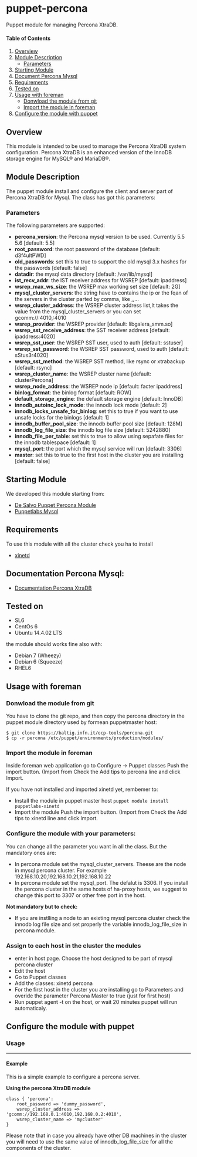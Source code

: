 puppet-percona
======

Puppet module for managing Percona XtraDB.

#### Table of Contents
1. [Overview](#overview)
2. [Module Description](#module-description)
    * [Parameters](#parameters)
3. [Starting Module](#starting-module)
4. [Document Percona Mysql](#document-percona-mysql)
5. [Requirements](#Requirements)
6. [Tested on](#tested-on)
7. [Usage with foreman](#usage-with-foreman)
    * [Donwload the module from git](#donwload-the-module-from-git)
    * [Import the module in foreman](#import-the-module-in-foreman)
8. [Configure the module with puppet](#configure-the-module-with-puppet)


## Overview

This module is intended to be used to manage the Percona XtraDB system configuration.
Percona XtraDB is an enhanced version of the InnoDB storage engine for MySQL® and MariaDB®.

## Module Description

The puppet module install and configure the client and server part of Percona XtraDB for Mysql.
The class has got this parameters:

### Parameters

The following parameters are supported:

* **percona_version**: the Percona mysql version to be used. Currently 5.5 5.6 [default: 5.5]
* **root_password**: the root password of the database [default: d3f4ultPWD]
* **old_passwords**: set this to true to support the old mysql 3.x hashes for the passwords [default: false]
* **datadir**: the mysql data directory [default: /var/lib/mysql]
* **ist_recv_addr**: the IST receiver address for WSREP [default: ipaddress]
* **wsrep_max_ws_size**: the WSREP max working set size [default: 2G]
* **mysql_cluster_servers**: the string have to contains the ip or the fqan of the servers in the cluster parted by comma, like <ip1>,<ip2>,...
* **wsrep_cluster_address**: the WSREP cluster address list,It takes the value from the mysql_cluster_servers or you can set gcomm://<ip1>:4010,<ip2>:4010
* **wsrep_provider**: the WSREP provider [default: libgalera_smm.so]
* **wsrep_sst_receive_address**: the SST receiver address [default: ipaddress:4020]
* **wsrep_sst_user**: the WSREP SST user, used to auth [default: sstuser]
* **wsrep_sst_password**: the WSREP SST password, used to auth [default: sStus3r4020]
* **wsrep_sst_method**: the WSREP SST method, like rsync or xtrabackup [default: rsync]
* **wsrep_cluster_name**: the WSREP cluster name [default: clusterPercona]
* **wsrep_node_address**: the WSREP node ip [default: facter ipaddress]   
* **binlog_format**: the binlog format [default: ROW]
* **default_storage_engine**: the default storage engine [default: InnoDB]
* **innodb_autoinc_lock_mode**: the innodb lock mode [default: 2]
* **innodb_locks_unsafe_for_binlog**: set this to true if you want to use unsafe locks for the binlogs [default: 1]
* **innodb_buffer_pool_size**: the innodb buffer pool size [default: 128M]
* **innodb_log_file_size**: the innodb log file size [default: 5242880]
* **innodb_file_per_table**: set this to true to allow using sepafate files for the innodb tablespace [default: 1]
* **mysql_port**: the port which the mysql service will run [default: 3306]
* **master**: set this to true to the first host in the cluster you are installing [default: false]


## Starting Module
We developed this module starting from:

* [De Salvo Puppet Percona Module](https://forge.puppetlabs.com/desalvo/percona)
* [Puppetlabs Mysql](https://forge.puppetlabs.com/puppetlabs/mysql)

## Requirements

To use this module with all the cluster check you ha to install
* [xinetd](https://forge.puppetlabs.com/puppetlabs/xinetd)


## Documentation Percona Mysql:

* [Documentation Percona XtraDB](http://www.percona.com/software/percona-xtradb)


## Tested on

* SL6
* CentOs 6
* Ubuntu 14.4.02 LTS

the module should works fine also with:
* Debian 7 (Wheezy)
* Debian 6 (Squeeze)
* RHEL6

## Usage with foreman

### Donwload the module from git
You have to clone the git repo, and then copy the percona directory in the puppet module directory used by formean puppetmaster host:

    $ git clone https://baltig.infn.it/ocp-tools/percona.git
    $ cp -r percona /etc/puppet/environments/production/modules/

### Import the module in foreman

Inside foreman web application go to Configure -> Puppet classes
Push the import button. (Import from <puppetmester host>
Check the Add tips to percona line and click Import.

If you have not installed and imported xinetd yet, rembemer to:

* Install the module in puppet master host
```puppet module install puppetlabs-xinetd```
* Import the module
Push the import button. (Import from <puppetmester host>
Check the Add tips to xinetd line and click Import.


### Configure the module with your parameters:

You can change all the parameter you want in all the class. But the mandatory ones are:

* In percona module set the mysql_cluster_servers. Theese are the node in mysql percona cluster. For example 192.168.10.20,192.168.10.21,192.168.10.22
* In percona module set the mysql_port. The defalut is 3306. If you install the percona cluster in the same hosts of ha-proxy hosts, we suggest to change this port to 3307 or other free port in the host.

**Not mandatory but to check:**

* If you are instlling a node to an exixting mysql percona cluster check the innodb log file size and set properly the variable innodb_log_file_size in percona module.

### Assign to each host in the cluster the modules

* enter in host page. Choose the host designed to be part of mysql percona cluster
* Edit the host
* Go to Puppet classes
* Add the classes: xinetd percona
* For the first host in the cluster you are installing go to Parameters and overide the parameter Percona Master to true (just for first host) 
* Run puppet agent -t on the host, or wait 20 minutes puppet will run automaticaly.

## Configure the module with puppet

### Usage
----

#### Example

This is a simple example to configure a percona server.

**Using the percona XtraDB module**

```percona
class { 'percona':
    root_password => 'dummy_password',
    wsrep_cluster_address => 'gcomm://192.168.0.1:4010,192.168.0.2:4010',
    wsrep_cluster_name => 'mycluster'
}
```

Please note that in case you already have other DB machines in the cluster you will need to use the same value of innodb_log_file_size for all the components of the cluster.
